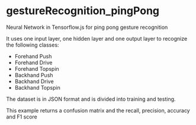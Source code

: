 # gestureRecognition_pingPong
Neural Network in Tensorflow.js for ping pong gesture recognition

It uses one input layer, one hidden layer and one output layer to recognize the following classes:

- Forehand Push
- Forehand Drive
- Forehand Topspin
- Backhand Push
- Backhand Drive
- Backhand Topspin

The dataset is in JSON format and is divided into training and testing. 

This example returns a confusion matrix and the recall, precision, accuracy and F1 score 
